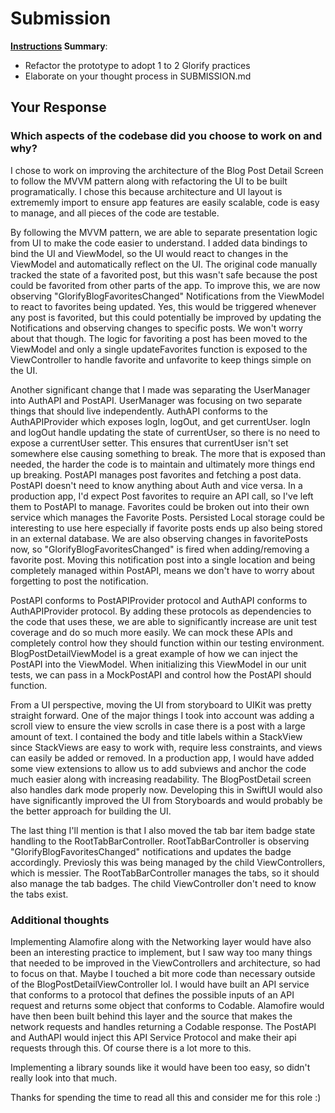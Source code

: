# Submission

**[Instructions](./README.md) Summary**:
* Refactor the prototype to adopt 1 to 2 Glorify practices
* Elaborate on your thought process in SUBMISSION.md

## Your Response

### Which aspects of the codebase did you choose to work on and why?

I chose to work on improving the architecture of the Blog Post Detail Screen to follow the MVVM pattern along with refactoring the UI to be built programatically. I chose this because architecture and UI layout is extrememly import to ensure app features are easily scalable, code is easy to manage, and all pieces of the code are testable. 

By following the MVVM pattern, we are able to separate presentation logic from UI to make the code easier to understand. I added data bindings to bind the UI and ViewModel, so the UI would react to changes in the ViewModel and automatically reflect on the UI. The original code manually tracked the state of a favorited post, but this wasn't safe because the post could be favorited from other parts of the app. To improve this, we are now observing "GlorifyBlogFavoritesChanged" Notifications from the ViewModel to react to favorites being updated. Yes, this would be triggered whenever any post is favorited, but this could potentially be improved by updating the Notifications and observing changes to specific posts. We won't worry about that though. The logic for favoriting a post has been moved to the ViewModel and only a single updateFavorites function is exposed to the ViewController to handle favorite and unfavorite to keep things simple on the UI.

Another significant change that I made was separating the UserManager into AuthAPI and PostAPI. UserManager was focusing on two separate things that should live independently. AuthAPI conforms to the AuthAPIProvider which exposes logIn, logOut, and get currentUser. logIn and logOut handle updating the state of currentUser, so there is no need to expose a currentUser setter. This ensures that currentUser isn't set somewhere else causing something to break. The more that is exposed than needed, the harder the code is to maintain and ultimately more things end up breaking. PostAPI manages post favorites and fetching a post data. PostAPI doesn't need to know anything about Auth and vice versa. In a production app, I'd expect Post favorites to require an API call, so I've left them to PostAPI to manage. Favorites could be broken out into their own service which manages the Favorite Posts. Persisted Local storage could be interesting to use here especially if favorite posts ends up also being stored in an external database. We are also observing changes in favoritePosts now, so "GlorifyBlogFavoritesChanged" is fired when adding/removing a favorite post. Moving this notification post into a single location and being completely managed within PostAPI, means we don't have to worry about forgetting to post the notification.

PostAPI conforms to PostAPIProvider protocol and AuthAPI conforms to AuthAPIProvider protocol. By adding these protocols as dependencies to the code that uses these, we are able to significantly increase are unit test coverage and do so much more easily. We can mock these APIs and completely control how they should function within our testing environment. BlogPostDetailViewModel is a great example of how we can inject the PostAPI into the ViewModel. When initializing this ViewModel in our unit tests, we can pass in a MockPostAPI and control how the PostAPI should function.

From a UI perspective, moving the UI from storyboard to UIKit was pretty straight forward. One of the major things I took into account was adding a scroll view to ensure the view scrolls in case there is a post with a large amount of text. I contained the body and title labels within a StackView since StackViews are easy to work with, require less constraints, and views can easily be added or removed. In a production app, I would have added some view extensions to allow us to add subviews and anchor the code much easier along with increasing readability. The BlogPostDetail screen also handles dark mode properly now. Developing this in SwiftUI would also have significantly improved the UI from Storyboards and would probably be the better approach for building the UI.

The last thing I'll mention is that I also moved the tab bar item badge state handling to the RootTabBarController. RootTabBarController is observing "GlorifyBlogFavoritesChanged" notifications and updates the badge accordingly. Previosly this was being managed by the child ViewControllers, which is messier. The RootTabBarController manages the tabs, so it should also manage the tab badges. The child ViewController don't need to know the tabs exist. 

### Additional thoughts

Implementing Alamofire along with the Networking layer would have also been an interesting practice to implement, but I saw way too many things that needed to be improved in the ViewControllers and architecture, so had to focus on that. Maybe I touched a bit more code than necessary outside of the BlogPostDetailViewController lol. I would have built an API service that conforms to a protocol that defines the possible inputs of an API request and returns some object that conforms to Codable. Alamofire would have then been built behind this layer and the source that makes the network requests and handles returning a Codable response. The PostAPI and AuthAPI would inject this API Service Protocol and make their api requests through this. Of course there is a lot more to this.

Implementing a library sounds like it would have been too easy, so didn't really look into that much. 


Thanks for spending the time to read all this and consider me for this role :)
